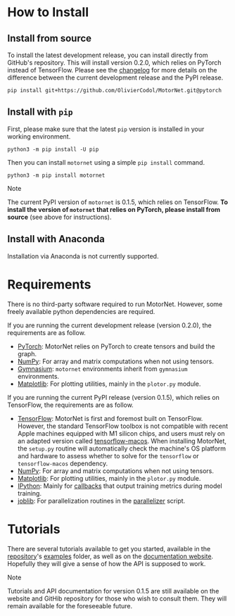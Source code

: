 # How to Install

## Install from source

To install the latest development release, you can install directly from GitHub's repository. This will install 
version 0.2.0, which relies on PyTorch instead of TensorFlow. Please see the 
[changelog](https://oliviercodol.github.io/MotorNet/build/html/documentation/changelog.html) for more details on the
difference between the current development release and the PyPI release.

```
pip install git+https://github.com/OlivierCodol/MotorNet.git@pytorch
```


## Install with `pip`

First, please make sure that the latest `pip` version is installed in your working environment.

```
python3 -m pip install -U pip
```

Then you can install `motornet` using a simple `pip install` command.
```
python3 -m pip install motornet
```

<div class="admonition note">
<p class="admonition-title">Note</p>
<p>The current PyPI version of <code>motornet</code> is 0.1.5, which relies on TensorFlow. <b>To install the version of <code>motornet</code> that relies on PyTorch, please install from source</b> (see above for instructions).</p>
</div>

## Install with Anaconda

Installation via Anaconda is not currently supported.

<h1>Requirements</h1>

There is no third-party software required to run MotorNet. However, some freely available python dependencies are 
required.

If you are running the current development release (version 0.2.0), the requirements are as follow.

- [PyTorch](https://pytorch.org/docs/stable/torch.html): MotorNet relies on PyTorch to create tensors and build the 
graph.
- [NumPy](https://numpy.org/): For array and matrix computations when not using tensors.
- [Gymnasium](https://numpy.org/): `motornet` environments inherit from `gymnasium` environments.
- [Matplotlib](https://matplotlib.org/): For plotting utilities, mainly in the 
`plotor.py` module.

If you are running the current PyPI release (version 0.1.5), which relies on TensorFlow, the requirements are as follow.

- [TensorFlow](https://www.tensorflow.org/): MotorNet is first and foremost built on TensorFlow. However, the standard
TensorFlow toolbox is not compatible with recent Apple machines equipped with M1 silicon chips, and users must rely on 
an adapted version called [tensorflow-macos](https://pypi.org/project/tensorflow-macos/). When installing MotorNet, the 
`setup.py` routine will automatically check the machine's OS platform and hardware to assess whether to solve for the 
`tensorflow` or `tensorflow-macos` dependency. 
- [NumPy](https://numpy.org/): For array and matrix computations when not using tensors.
- [Matplotlib](https://matplotlib.org/): For plotting utilities, mainly in the 
`plotor.py` module.
- [IPython](https://ipython.org/): Mainly for
[callbacks](https://github.com/OlivierCodol/MotorNet/blob/master/motornet/nets/callbacks.py) that output training 
metrics during model training.
- [joblib](https://joblib.readthedocs.io/en/latest/): For parallelization routines in the 
[parallelizer](https://github.com/OlivierCodol/MotorNet/blob/master/motornet/utils/parallelizer.py) script.


<h1>Tutorials</h1>

There are several tutorials available to get you started, available in the
[repository](https://github.com/OlivierCodol/MotorNet)'s
[examples](https://github.com/OlivierCodol/MotorNet/tree/master/examples) folder, as well as on the 
[documentation website](https://oliviercodol.github.io/MotorNet/build/html/index.html). Hopefully they will give a sense
of how the  API is supposed to work.


<div class="admonition note">
<p class="admonition-title">Note</p>
<p>Tutorials and API documentation for version 0.1.5 are still available on the website and GitHib repository for those
who wish to consult them. They will remain available for the foreseeable future.</p>
</div>
